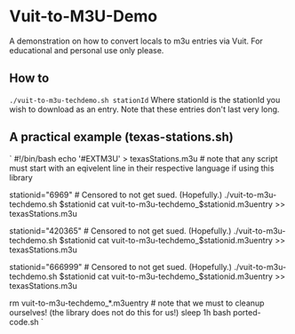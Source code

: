# Vuit-to-M3U-Demo
A demonstration on how to convert locals to m3u entries via Vuit. For educational and personal use only please.

## How to
`./vuit-to-m3u-techdemo.sh stationId`
Where stationId is the stationId you wish to download as an entry.
Note that these entries don't last very long.

## A practical example (texas-stations.sh)

`
#!/bin/bash
echo '#EXTM3U' > texasStations.m3u # note that any script must start with an eqivelent line in their respective language if using this library

stationid="6969" # Censored to not get sued. (Hopefully.)
./vuit-to-m3u-techdemo.sh $stationid
cat vuit-to-m3u-techdemo_$stationid.m3uentry >> texasStations.m3u

stationid="420365" # Censored to not get sued. (Hopefully.)
./vuit-to-m3u-techdemo.sh $stationid
cat vuit-to-m3u-techdemo_$stationid.m3uentry >> texasStations.m3u

stationid="666999" # Censored to not get sued. (Hopefully.)
./vuit-to-m3u-techdemo.sh $stationid
cat vuit-to-m3u-techdemo_$stationid.m3uentry >> texasStations.m3u

rm vuit-to-m3u-techdemo_*.m3uentry # note that we must to cleanup ourselves! (the library does not do this for us!)
sleep 1h
bash ported-code.sh
`
